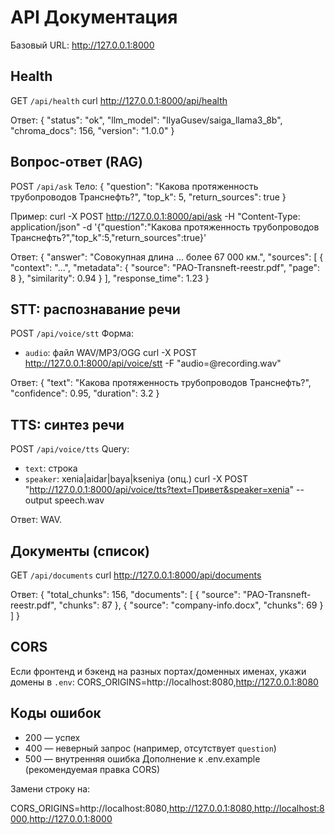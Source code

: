 # API Документация

Базовый URL:
http://127.0.0.1:8000

## Health
GET `/api/health`
curl http://127.0.0.1:8000/api/health

Ответ:
{ "status": "ok", "llm_model": "IlyaGusev/saiga_llama3_8b", "chroma_docs": 156, "version": "1.0.0" }

## Вопрос‑ответ (RAG)
POST `/api/ask`
Тело:
{ "question": "Какова протяженность трубопроводов Транснефть?", "top_k": 5, "return_sources": true }

Пример:
curl -X POST http://127.0.0.1:8000/api/ask
-H "Content-Type: application/json"
-d '{"question":"Какова протяженность трубопроводов Транснефть?","top_k":5,"return_sources":true}'

Ответ:
{
"answer": "Совокупная длина ... более 67 000 км.",
"sources": [
{ "context": "...",
"metadata": { "source": "PAO-Transneft-reestr.pdf", "page": 8 },
"similarity": 0.94 }
],
"response_time": 1.23
}

## STT: распознавание речи
POST `/api/voice/stt`
Форма:
- `audio`: файл WAV/MP3/OGG
curl -X POST http://127.0.0.1:8000/api/voice/stt -F "audio=@recording.wav"

Ответ:
{ "text": "Какова протяженность трубопроводов Транснефть?", "confidence": 0.95, "duration": 3.2 }


## TTS: синтез речи
POST `/api/voice/tts`
Query:
- `text`: строка
- `speaker`: xenia|aidar|baya|kseniya (опц.)
curl -X POST "http://127.0.0.1:8000/api/voice/tts?text=Привет&speaker=xenia" --output speech.wav

Ответ: WAV.

## Документы (список)
GET `/api/documents`
curl http://127.0.0.1:8000/api/documents

Ответ:
{
"total_chunks": 156,
"documents": [
{ "source": "PAO-Transneft-reestr.pdf", "chunks": 87 },
{ "source": "company-info.docx", "chunks": 69 }
]
}


## CORS
Если фронтенд и бэкенд на разных портах/доменных именах, укажи домены в `.env`:
CORS_ORIGINS=http://localhost:8080,http://127.0.0.1:8080


## Коды ошибок
- 200 — успех
- 400 — неверный запрос (например, отсутствует `question`)
- 500 — внутренняя ошибка
Дополнение к .env.example (рекомендуемая правка CORS)

Замени строку на:

CORS_ORIGINS=http://localhost:8080,http://127.0.0.1:8080,http://localhost:8000,http://127.0.0.1:8000